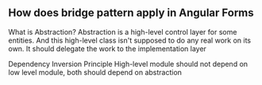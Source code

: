 ## How does bridge pattern apply in Angular Forms
What is Abstraction?
Abstraction is a high-level control layer for some entities. And this high-level class isn't supposed to do any real work on its own. It should delegate the work to the implementation layer

Dependency Inversion Principle
High-level module should not depend on low level module, both should depend on abstraction